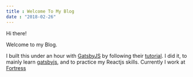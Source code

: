 ```yaml
---
title : Welcome To My Blog
date : "2018-02-26"
---
```


Hi there!

Welcome to my Blog.

I built this under an hour with <a href="https://www.gatsbyjs.org">GatsbyJS</a> by following their <a href="https://www.gatsbyjs.org/tutorial/part-one/">tutorial</a>. I did it, to mainly learn <a href="https://www.gatsbyjs.org">gatsbyjs</a>, and to practice my Reactjs skills. 
Currently I work at <a href="http://fortress.no">Fortress</a>
